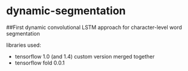 # dynamic-segmentation

##First dynamic convolutional LSTM approach for character-level word segmentation

libraries used:
* tensorflow 1.0 (and 1.4) custom version merged together
* tensorflow fold 0.0.1


